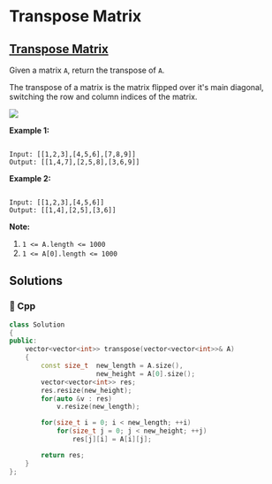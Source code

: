 # Transpose Matrix

## [Transpose Matrix](https://leetcode.com/problems/transpose-matrix)

Given a matrix `A`, return the transpose of `A`.

The transpose of a matrix is the matrix flipped over it's main diagonal, switching the row and column indices of the matrix.

![](https://assets.leetcode.com/uploads/2019/10/20/hint_transpose.png)

**Example 1:**

```text

Input: [[1,2,3],[4,5,6],[7,8,9]]
Output: [[1,4,7],[2,5,8],[3,6,9]]
```

**Example 2:**

```text

Input: [[1,2,3],[4,5,6]]
Output: [[1,4],[2,5],[3,6]]
```

**Note:**

1. `1 <= A.length <= 1000`
2. `1 <= A[0].length <= 1000`

## Solutions

### 🧠 Cpp

```cpp
class Solution
{
public:
    vector<vector<int>> transpose(vector<vector<int>>& A)
    {
        const size_t  new_length = A.size(),
                      new_height = A[0].size();
        vector<vector<int>> res;
        res.resize(new_height);
        for(auto &v : res)
            v.resize(new_length);

        for(size_t i = 0; i < new_length; ++i)
            for(size_t j = 0; j < new_height; ++j)
                res[j][i] = A[i][j];

        return res;
    }
};
```

